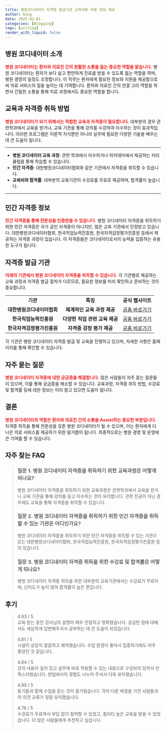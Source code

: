```yaml
---
title: 병원코디네이터 자격증 발급기관 교육내용 비용 정보 제공
author: bing
date: 2025-02-01
categories: [Blogging]
tags: [writing]
render_with_liquid: false
---
```



<h2 id='병원_코디네이터_소개'>병원 코디네이터 소개</h2>

<p><b><span style="color: #ee2323;">병원 코디네이터는 환자와 의료진 간의 원활한 소통을 돕는 중요한 역할을 맡습니다.</span></b> 병원 코디네이터는 환자가 보다 쉽고 편안하게 진료를 받을 수 있도록 돕는 역할을 하며, 병원 경영의 일정도 조정합니다. 이 직무는 환자에게 필요한 정보와 지원을 제공함으로써 의료 서비스의 질을 높이는 데 기여합니다. 환자와 의료진 간의 연결 고리 역할을 하면서 긴밀한 소통을 통해 치료 과정에서도 중요한 역할을 합니다.</p>

<h2 id='교육과_자격증_취득방법'>교육과 자격증 취득 방법</h2>

<p><b><span style="color: #ee2323;">병원 코디네이터가 되기 위해서는 적합한 교육과 자격증이 필요합니다.</span></b> 대부분의 경우 관련학과에서 교육을 받거나, 교육 기관을 통해 강의를 수강하여 이수하는 것이 효과적입니다. 이러한 프로그램은 이론적 지식뿐만 아니라 실무에 필요한 다양한 기술을 배우는 데 큰 도움이 됩니다.</p>

<hr />

<ul>
    <li><b>병원 코디네이터 교육 과정</b>: 관련 학과에서 이수하거나 아카데미에서 제공하는 커리큘럼을 통해 학습할 수 있습니다.</li>
    <li><b>민간 자격증</b>: 대한병원코디네이터협회와 같은 기관에서 자격증을 취득할 수 있습니다.</li>
    <li><b>교육비와 합격률</b>: 대부분의 교육기관이 수강료를 무료로 제공하며, 합격률이 높습니다.</li>
</ul>

<hr />

<h2 id='민간_자격증_정보'>민간 자격증 정보</h2>

<p><b><span style="color: #ee2323;">민간 자격증을 통해 전문성을 인증받을 수 있습니다.</span></b> 병원 코디네이터 자격증을 취득하기 위한 민간 자격증은 국가 공인 자격증이 아니지만, 많은 교육 기관에서 인정받고 있습니다. 대한병원코디네이터협회, 한국직업능력진흥원, 한국자격검정평가진흥원 등에서 제공하는 자격증 과정이 있습니다. 이 자격증들은 코디네이터로서의 능력을 입증하는 유용한 도구가 됩니다.</p>

<h2 id='자격증_발급_기관'>자격증 발급 기관</h2>

<p><b><span style="color: #ee2323;">아래의 기관에서 병원 코디네이터 자격증을 취득할 수 있습니다.</span></b> 각 기관별로 제공하는 교육 과정과 자격증 발급 절차가 다르므로, 필요한 정보를 미리 확인하고 준비하는 것이 중요합니다.</p>

<table>
    <tr>
        <td style="text-align: center; height: 17px;"><b>기관</b></td>
        <td style="text-align: center; height: 17px;"><b>특징</b></td>
        <td style="text-align: center; height: 17px;"><b>공식 웹사이트</b></td>
    </tr>
    <tr>
        <td style="text-align: center; height: 17px;"><b>대한병원코디네이터협회</b></td>
        <td style="text-align: center; height: 17px;"><b>체계적인 교육 과정 제공</b></td>
        <td style="text-align: center; height: 17px;"><a href="https://www.hospitalcoordinator.or.kr">공홈 바로가기</a></td>
    </tr>
    <tr>
        <td style="text-align: center; height: 17px;"><b>한국직업능력진흥원</b></td>
        <td style="text-align: center; height: 17px;"><b>다양한 직업 관련 교육 제공</b></td>
        <td style="text-align: center; height: 17px;"><a href="https://www.kvoc.or.kr">공홈 바로가기</a></td>
    </tr>
    <tr>
        <td style="text-align: center; height: 17px;"><b>한국자격검정평가진흥원</b></td>
        <td style="text-align: center; height: 17px;"><b>자격증 검정 평가 제공</b></td>
        <td style="text-align: center; height: 17px;"><a href="https://www.kqa.or.kr">공홈 바로가기</a></td>
    </tr>
</table>

<p>각 기관은 병원 코디네이터 자격증 발급 및 교육을 진행하고 있으며, 자세한 사항은 홈페이지를 통해 확인할 수 있습니다.</p>

<h2 id='자주_묻는_질문'>자주 묻는 질문</h2>

<p><b><span style="color: #ee2323;">병원 코디네이터 자격증에 대한 궁금증을 해결합니다.</span></b> 많은 사람들이 자주 묻는 질문들이 있으며, 이를 통해 궁금증을 해소할 수 있습니다. 교육과정, 자격증 취득 방법, 수강료 및 합격률 등에 대한 정보는 미리 알고 있으면 도움이 됩니다.</p>

<h2 id='결론'>결론</h2>

<p><b><span style="color: #ee2323;">병원 코디네이터의 역할은 환자와 의료진 간의 소통을 Assist하는 중요한 부분입니다.</span></b> 자격증 취득을 통해 전문성을 갖춘 병원 코디네이터가 될 수 있으며, 이는 환자에게 더 나은 의료 서비스를 제공하기 위한 밑거름이 됩니다. 최종적으로는 병원 경영 및 운영에 큰 기여를 할 수 있습니다.</p>


<h2 id='자주_찾는_FAQ'>자주 찾는 FAQ</h2>
<div itemscope="" itemtype="https://schema.org/FAQPage"> 
<blockquote> 
<div itemscope="" itemprop="mainEntity" itemtype="https://schema.org/Question"> 
<h3 itemprop="name">질문 1. 병원 코디네이터 자격증을 취득하기 위한 교육과정은 어떻게 되나요?</h3> 
<div itemscope="" itemprop="acceptedAnswer" itemtype="https://schema.org/Answer"> 
<span itemprop="text"> 
<p>병원 코디네이터 자격증을 취득하기 위한 교육과정은 관련학과에서 교육을 받거나 교육 기관을 통해 강의를 듣고 이수하는 것이 유리합니다. 관련 전공이 아닌 경우에도 교육을 통해 자격증을 취득할 수 있습니다.</p> 
</span> 
</div> 
</div> 
<div itemscope="" itemprop="mainEntity" itemtype="https://schema.org/Question"> 
<h3 itemprop="name">질문 2. 병원 코디네이터 자격증을 취득하기 위한 민간 자격증을 취득할 수 있는 기관은 어디인가요?</h3> 
<div itemscope="" itemprop="acceptedAnswer" itemtype="https://schema.org/Answer"> 
<span itemprop="text"> 
<p>병원 코디네이터 자격증을 취득하기 위한 민간 자격증을 취득할 수 있는 기관으로는 대한병원코디네이터협회, 한국직업능력진흥원, 한국자격검정평가진흥원 등이 있습니다.</p> 
</span> 
</div> 
</div> 
<div itemscope="" itemprop="mainEntity" itemtype="https://schema.org/Question"> 
<h3 itemprop="name">질문 3. 병원 코디네이터 자격증 취득을 위한 수강료 및 합격률은 어떻게 되나요?</h3> 
<div itemscope="" itemprop="acceptedAnswer" itemtype="https://schema.org/Answer"> 
<span itemprop="text"> 
<p>병원 코디네이터 자격증 취득을 위한 대부분의 교육기관에서는 수강료가 무료이며, 난이도가 높지 않아 합격률이 높은 편입니다.</p> 
</span> 
</div> 
</div> 
</blockquote> 
</div>
<h2 id='후기'>후기</h2>
<div itemscope itemtype="https://schema.org/Product">
  <blockquote>
  <div itemprop="review" itemscope itemtype="https://schema.org/Review">
      <div itemprop="reviewRating" itemscope itemtype="https://schema.org/Rating"> <span itemprop="ratingValue">4.93</span> / <span itemprop="bestRating">5</span> </div>
      <span itemprop="reviewBody">교육 받는 동안 강사님의 설명이 매우 친절하고 명확했습니다. 궁금한 점에 대해서도 세심하게 답변해주셔서 공부하는 데 큰 도움이 되었습니다.</span>
  </div>
  <br>
  <div itemprop="review" itemscope itemtype="https://schema.org/Review">
      <div itemprop="reviewRating" itemscope itemtype="https://schema.org/Rating"> <span itemprop="ratingValue">4.81</span> / <span itemprop="bestRating">5</span> </div>
      <span itemprop="reviewBody">시설이 상당히 깔끔하고 쾌적했습니다. 수업 환경이 좋아서 집중하기에도 아주 좋았던 것 같습니다.</span>
  </div>
  <br>
  <div itemprop="review" itemscope itemtype="https://schema.org/Review">
      <div itemprop="reviewRating" itemscope itemtype="https://schema.org/Rating"> <span itemprop="ratingValue">4.84</span> / <span itemprop="bestRating">5</span> </div>
      <span itemprop="reviewBody">강의 내용이 깊이 있고 실무에 바로 적용할 수 있는 내용으로 구성되어 있어서 만족스러웠습니다. 현업에서의 경험도 나누어 주셔서 더욱 유익했습니다.</span>
  </div>
  <br>
  <div itemprop="review" itemscope itemtype="https://schema.org/Review">
      <div itemprop="reviewRating" itemscope itemtype="https://schema.org/Rating"> <span itemprop="ratingValue">4.99</span> / <span itemprop="bestRating">5</span> </div>
      <span itemprop="reviewBody">동기들과 함께 수업을 듣는 것이 즐거웠습니다. 각자 다른 배경을 가진 사람들과의 의견 교류가 정말 유익했습니다.</span>
  </div>
  <br>
  <div itemprop="review" itemscope itemtype="https://schema.org/Review">
      <div itemprop="reviewRating" itemscope itemtype="https://schema.org/Rating"> <span itemprop="ratingValue">4.76</span> / <span itemprop="bestRating">5</span> </div>
      <span itemprop="reviewBody">수강료가 무료여서 부담 없이 참여할 수 있었고, 퀄리티 높은 교육을 받을 수 있었습니다. 더 많은 사람들에게 추천하고 싶습니다.</span>
  </div>
  <br>
  </blockquote>
</div>
